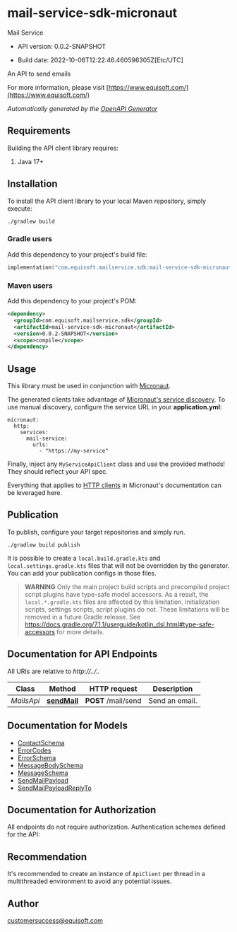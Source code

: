 # mail-service-sdk-micronaut

Mail Service

- API version: 0.0.2-SNAPSHOT

- Build date: 2022-10-06T12:22:46.460596305Z[Etc/UTC]

An API to send emails

  For more information, please visit [https://www.equisoft.com/](https://www.equisoft.com/)

*Automatically generated by the [OpenAPI Generator](https://openapi-generator.tech)*

## Requirements

Building the API client library requires:

1. Java 17+

## Installation

To install the API client library to your local Maven repository, simply execute:

```shell
./gradlew build
```

### Gradle users

Add this dependency to your project's build file:

```kotlin
implementation("com.equisoft.mailservice.sdk:mail-service-sdk-micronaut:0.0.2-SNAPSHOT")
```

### Maven users

Add this dependency to your project's POM:

```xml
<dependency>
  <groupId>com.equisoft.mailservice.sdk</groupId>
  <artifactId>mail-service-sdk-micronaut</artifactId>
  <version>0.0.2-SNAPSHOT</version>
  <scope>compile</scope>
</dependency>
```

## Usage

This library must be used in conjunction with [Micronaut](https://docs.micronaut.io/latest/guide/).


The generated clients take advantage of [Micronaut's service discovery](https://docs.micronaut.io/latest/guide/#serviceDiscovery). To use manual discovery, configure the service URL in your **application.yml**:

```
micronaut:
  http:
    services:
      mail-service:
        urls:
          - "https://my-service"
```

Finally, inject any `MyServiceApiClient` class and use the provided methods! They should reflect your API spec.

Everything that applies to [HTTP clients](https://docs.micronaut.io/latest/guide/#httpClient) in Micronaut's documentation can be leveraged here.

## Publication

To publish, configure your target repositories and simply run.

```shell
./gradlew build publish
```

It is possible to create a `local.build.gradle.kts` and `local.settings.gradle.kts` files that will not be overridden by the generator. You can add your publication configs in those files.

> **WARNING**
> Only the main project build scripts and precompiled project script plugins have type-safe model accessors. As a result, the `local.*.gradle.kts` files are affected by this limitation.
> Initialization scripts, settings scripts, script plugins do not.
> These limitations will be removed in a future Gradle release.
> See https://docs.gradle.org/7.1.1/userguide/kotlin_dsl.html#type-safe-accessors for more details.

## Documentation for API Endpoints

All URIs are relative to *http://../..*

Class | Method | HTTP request | Description
------------ | ------------- | ------------- | -------------
*MailsApi* | [**sendMail**](MailsApi.md#sendMail) | **POST** /mail/send | Send an email.


## Documentation for Models

 - [ContactSchema](ContactSchema.md)
 - [ErrorCodes](ErrorCodes.md)
 - [ErrorSchema](ErrorSchema.md)
 - [MessageBodySchema](MessageBodySchema.md)
 - [MessageSchema](MessageSchema.md)
 - [SendMailPayload](SendMailPayload.md)
 - [SendMailPayloadReplyTo](SendMailPayloadReplyTo.md)


## Documentation for Authorization

All endpoints do not require authorization.
Authentication schemes defined for the API:

## Recommendation

It's recommended to create an instance of `ApiClient` per thread in a multithreaded environment to avoid any potential issues.

## Author

customersuccess@equisoft.com

